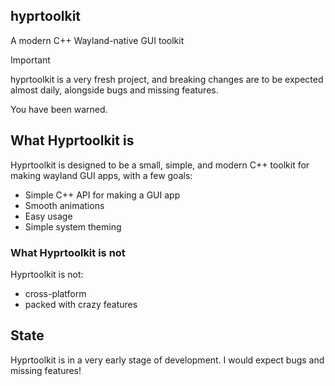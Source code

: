 ## hyprtoolkit
A modern C++ Wayland-native GUI toolkit

> [!IMPORTANT]
> hyprtoolkit is a very fresh project, and breaking changes are to be expected
> almost daily, alongside bugs and missing features.
>
> You have been warned.

## What Hyprtoolkit is

Hyprtoolkit is designed to be a small, simple, and modern C++ toolkit for making wayland GUI apps, with
a few goals:

- Simple C++ API for making a GUI app
- Smooth animations
- Easy usage
- Simple system theming

### What Hyprtoolkit is not

Hyprtoolkit is not:
- cross-platform
- packed with crazy features

## State

Hyprtoolkit is in a very early stage of development. I would expect bugs and missing features!
